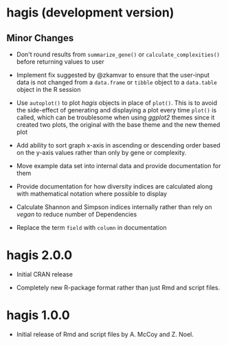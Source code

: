 # hagis (development version)

## Minor Changes

* Don't round results from `summarize_gene()` or `calculate_complexities()`
before returning values to user

* Implement fix suggested by @zkamvar to ensure that the user-input data is not
changed from a `data.frame` or `tibble` object to a `data.table` object in the
R session

* Use `autoplot()` to plot *hagis* objects in place of `plot()`. This is to
avoid the side-effect of generating and displaying a plot every time `plot()`
is called, which can be troublesome when using *ggplot2* themes since it
created two plots, the original with the base theme and the new themed plot

* Add ability to sort graph x-axis in ascending or descending order based on the
y-axis values rather than only by gene or complexity.

* Move example data set into internal data and provide documentation for them

* Provide documentation for how diversity indices are calculated along with
mathematical notation where possible to display

* Calculate Shannon and Simpson indices internally rather than rely on *vegan*
to reduce number of Dependencies

* Replace the term `field` with `column` in documentation

# hagis 2.0.0

* Initial CRAN release

* Completely new R-package format rather than just Rmd and script files.

# hagis 1.0.0

* Initial release of Rmd and script files by A. McCoy and Z. Noel.
